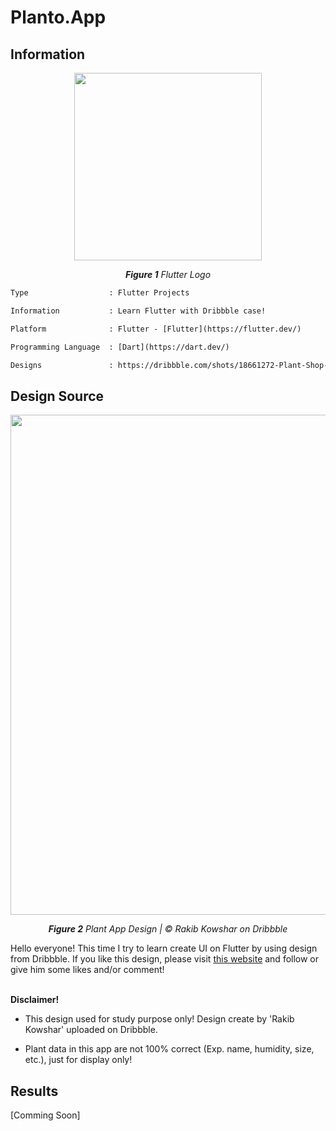 # Planto.App

## Information
<p align="center">
  <img src="https://upload.wikimedia.org/wikipedia/commons/thumb/4/44/Google-flutter-logo.svg/2560px-Google-flutter-logo.svg.png" width="300"/>
</p>
<p align="center"><i><b>Figure 1</b> Flutter Logo</i></p>

```diff
Type                  : Flutter Projects

Information           : Learn Flutter with Dribbble case!

Platform              : Flutter - [Flutter](https://flutter.dev/)

Programming Language  : [Dart](https://dart.dev/)

Designs               : https://dribbble.com/shots/18661272-Plant-Shop-App
```

## Design Source
<p align="center">
  <img src="https://user-images.githubusercontent.com/32255348/178414246-fd347e45-3b07-476f-aadd-f353b705505e.png" width="800"/>
</p>
<p align="center"><i><b>Figure 2</b> Plant App Design | © Rakib Kowshar on Dribbble</i></p>

Hello everyone! This time I try to learn create UI on Flutter by using design from Dribbble. If you like this design, please visit [this website](https://dribbble.com/shots/18661272-Plant-Shop-App) and follow or give him some likes and/or comment!

<br/>
<b>Disclaimer!</b> 

- This design used for study purpose only! Design create by 'Rakib Kowshar' uploaded on Dribbble.

- Plant data in this app are not 100% correct (Exp. name, humidity, size, etc.), just for display only!

## Results
[Comming Soon]
